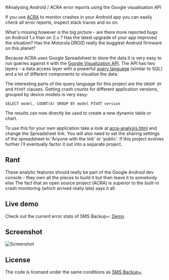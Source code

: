 
#Analysing Android / ACRA error reports using the Google visualisation API

If you use [ACRA][] to monitor crashes in your
Android app you can easily check all error reports, inspect stack traces and so
on.

What's missing however is the big picture - are there more reported bugs on Android 1.x
than on 2.x ? Has the latest upgrade of your app improved the situation? Has the
Motorola DROID really the buggiest Android firmware on this planet?

Because ACRA uses Google Spreadsheet to store the data it is very easy to run
queries against it with the [Google Visualization API][]. The API has two
layers - a data access layer with a powerful [query language][] (similar to
SQL) and a lot of different components to visualise the data.

The interesting parts of the query language for this project are the `GROUP BY`
and `PIVOT` clauses. Getting crash counts for different application versions,
grouped by device models is very easy:

    SELECT model, COUNT(A) GROUP BY model PIVOT version

The results can now directly be used to create a new dynamic table or chart.

To use this for your own application take a look at [acra-analysis.html][] and
change the Spreadsheet link.  You will also need to set the sharing settings of
the spreadsheet to 'Anyone with the link' or 'public'. If this project evolves
further I'll eventually factor it out into a separate project.

## Rant

These analytic features should really be part of the Google Android dev console -
they own all the pieces to build it but then leave it to somebody else
The fact that an open source project (ACRA) is superior to the
built-in crash monitoring (which arrived really late) says it all.

## Live demo

Check out the current error stats of SMS Backup+: [Demo][]

## Screenshot

![Screenshot][]

## License

The code is licensed under the same conditions as [SMS Backup+][License].

[ACRA]: http://code.google.com/p/acra/
[acra-analysis.html]: https://github.com/jberkel/sms-backup-plus/blob/gh-pages/acra-analysis.html
[Google Visualization API]: http://code.google.com/apis/visualization/documentation/
[Screenshot]: https://github.com/downloads/jberkel/sms-backup-plus/acra-analysis-screenshot.png
[Demo]: http://jberkel.github.com/sms-backup-plus/acra-analysis
[License]: https://github.com/jberkel/sms-backup-plus#license
[query language]: http://code.google.com/apis/visualization/documentation/querylanguage.html
[SMS Backup+]: http://github.com/jberkel/sms-backup-plus
